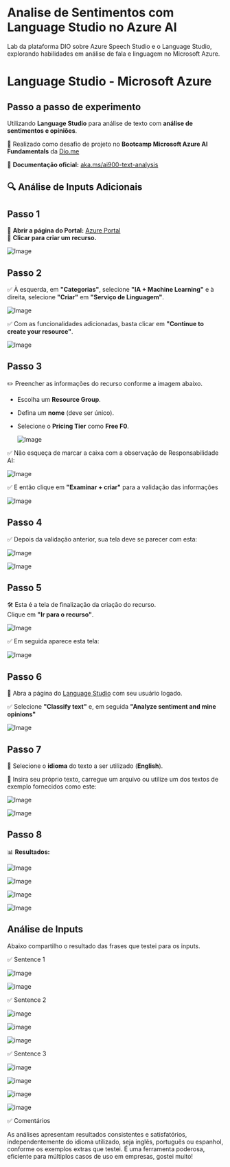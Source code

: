 # Analise de Sentimentos com Language Studio no Azure AI
Lab da plataforma DIO sobre  Azure Speech Studio e o Language Studio, explorando habilidades em análise de fala e linguagem no Microsoft Azure.
# Language Studio - Microsoft Azure  

## Passo a passo de experimento  
Utilizando **Language Studio** para análise de texto com **análise de sentimentos e opiniões**.  

📌 Realizado como desafio de projeto no **Bootcamp Microsoft Azure AI Fundamentals** da [Dio.me](https://www.dio.me)  

📄 **Documentação oficial:** [aka.ms/ai900-text-analysis](https://aka.ms/ai900-text-analysis)  

## 🔍 Análise de Inputs Adicionais  

## Passo 1  
🔹 **Abrir a página do Portal:** [Azure Portal](https://portal.azure.com/#home)  
🔹 **Clicar para criar um recurso.**  

![Image](https://github.com/user-attachments/assets/693629c4-cb13-431f-bbe2-a821af2c469c)

## Passo 2  
✅ À esquerda, em **"Categorias"**, selecione **"IA + Machine Learning"** e à direita, selecione **"Criar"** em **"Serviço de Linguagem"**.  

![Image](https://github.com/user-attachments/assets/de330fed-e1b0-4953-a187-a3be306759e9)

✅ Com as funcionalidades adicionadas, basta clicar em **"Continue to create your resource"**.  

![Image](https://github.com/user-attachments/assets/e71028e2-396b-4fb3-b78e-8fbdcef80514)

## Passo 3  
✏️ Preencher as informações do recurso conforme a imagem abaixo.  
- Escolha um **Resource Group**.  
- Defina um **nome** (deve ser único).  
- Selecione o **Pricing Tier** como **Free F0**.

  ![Image](https://github.com/user-attachments/assets/a0d55077-7cf7-4dc6-8567-91ee8367c2fb)

✅ Não esqueça de marcar a caixa com a observação de Responsabilidade AI:

![Image](https://github.com/user-attachments/assets/32f0b207-d578-4e7b-a008-9bf0574e507b)

✅ E então clique em **"Examinar + criar"** para a validação das informações

![Image](https://github.com/user-attachments/assets/161847fe-e9aa-454a-adb8-4a9bd10ffcf8)

## Passo 4  
✅ Depois da validação anterior, sua tela deve se parecer com esta: 

![Image](https://github.com/user-attachments/assets/5588c116-04ed-4a79-a1ff-412fe05d41c4)

![Image](https://github.com/user-attachments/assets/0e8b70a4-c616-4373-b437-5d35389be85e)

## Passo 5  
🛠️ Esta é a tela de finalização da criação do recurso.  
Clique em **"Ir para o recurso"**.  

![Image](https://github.com/user-attachments/assets/74820223-351f-4b16-990a-08260e6e9ccc)

✅ Em seguida aparece esta tela:

![Image](https://github.com/user-attachments/assets/f3b49847-d3e6-4fd3-bdf5-b7b69bee2140)

## Passo 6  
🔗 Abra a página do [Language Studio](https://language.cognitive.azure.com/) com seu usuário logado. 

✅ Selecione **"Classify text"** e, em seguida **"Analyze sentiment and mine opinions"**

![Image](https://github.com/user-attachments/assets/aecf66f0-bf2a-46fe-b4c7-14232f1e1a5c)

## Passo 7  
📝 Selecione o **idioma** do texto a ser utilizado (**English**).  

📌 Insira seu próprio texto, carregue um arquivo ou utilize um dos textos de exemplo fornecidos como este:  

![Image](https://github.com/user-attachments/assets/a1f2dc7d-345e-4f4a-b6fc-bc9b93ae56fb)

![Image](https://github.com/user-attachments/assets/45e03bec-65f1-4c2e-a9f5-2821695ad589)

## Passo 8  
📊 **Resultados:**

![Image](https://github.com/user-attachments/assets/9fc424bb-36d2-4d66-b89e-1fbe83142530)

![Image](https://github.com/user-attachments/assets/6c9e7953-83db-44a3-aec7-274b5f50b5d7)

![Image](https://github.com/user-attachments/assets/9ea16c91-6e41-471d-95a4-8b2e23996e31)

![Image](https://github.com/user-attachments/assets/e9e04e55-e11d-49f8-82fa-1df316793277)

## Análise de Inputs  
Abaixo compartilho o resultado das frases que testei para os inputs.

✅ Sentence 1

![Image](https://github.com/user-attachments/assets/5930ecd6-5606-4afa-9ba5-38a7d3080dac)

![image](https://github.com/user-attachments/assets/6a9b36b8-e15d-407c-a6ff-72e34eeff7ed)


✅ Sentence 2

![image](https://github.com/user-attachments/assets/d3cdf6c8-f10a-4132-a9c7-9c02a7704ea0)

![image](https://github.com/user-attachments/assets/61804341-c12c-40fb-9389-491345d5b72e)

![image](https://github.com/user-attachments/assets/644a888f-ab8e-464d-9ba6-2f40a48718ba)





✅ Sentence 3

![image](https://github.com/user-attachments/assets/82748ec9-142d-4241-991a-68fb81c247ef)

![image](https://github.com/user-attachments/assets/bde7f6a9-8f0b-4028-9367-b767ed750af2)

![image](https://github.com/user-attachments/assets/b08ef73c-45d9-4ce4-9e3b-e4fed3939eed)

![image](https://github.com/user-attachments/assets/517d1ab1-90e3-49fa-a8d8-87212d64e402)

✅ Comentários

As análises apresentam resultados consistentes e satisfatórios, independentemente do idioma utilizado, seja inglês, português ou espanhol, conforme os exemplos extras que testei. É uma ferramenta poderosa, eficiente para múltiplos casos de uso em empresas, gostei muito!











